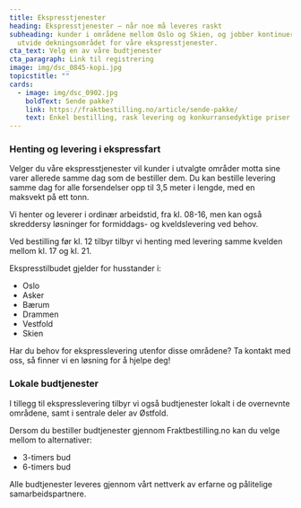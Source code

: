 ```yaml
---
title: Ekspresstjenester
heading: Ekspresstjenester – når noe må leveres raskt
subheading: kunder i områdene mellom Oslo og Skien, og jobber kontinuerlig med å
  utvide dekningsområdet for våre ekspresstjenester.
cta_text: Velg en av våre budtjenester
cta_paragraph: Link til registrering
image: img/dsc_0845-kopi.jpg
topicstitle: ""
cards:
  - image: img/dsc_0902.jpg
    boldText: Sende pakke?
    link: https://fraktbestilling.no/article/sende-pakke/
    text: Enkel bestilling, rask levering og konkurransedyktige priser.
---
```

### Henting og levering i ekspressfart

Velger du våre ekspresstjenester vil kunder i utvalgte områder motta sine varer allerede samme dag som de bestiller dem. Du kan bestille levering samme dag for alle forsendelser opp til 3,5 meter i lengde, med en maksvekt på ett tonn.

Vi henter og leverer i ordinær arbeidstid, fra kl. 08-16, men kan også skreddersy løsninger for formiddags- og kveldslevering ved behov. 

Ved bestilling før kl. 12 tilbyr tilbyr vi henting med levering samme kvelden mellom kl. 17 og kl. 21.

Ekspresstilbudet gjelder for husstander i:

* Oslo
* Asker
* Bærum
* Drammen
* Vestfold
* Skien

Har du behov for ekspresslevering utenfor disse områdene? Ta kontakt med oss, så finner vi en løsning for å hjelpe deg!

### Lokale budtjenester

I tillegg til ekspresslevering tilbyr vi også budtjenester lokalt i de overnevnte områdene, samt i sentrale deler av Østfold.

Dersom du bestiller budtjenester gjennom Fraktbestilling.no kan du velge mellom to alternativer:

* 3-timers bud
* 6-timers bud 

Alle budtjenester leveres gjennom vårt nettverk av erfarne og pålitelige samarbeidspartnere.